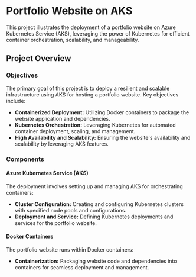 # Portfolio Website on AKS

This project illustrates the deployment of a portfolio website on Azure Kubernetes Service (AKS), leveraging the power of Kubernetes for efficient container orchestration, scalability, and manageability.

## Project Overview

### Objectives

The primary goal of this project is to deploy a resilient and scalable infrastructure using AKS for hosting a portfolio website. Key objectives include:

- **Containerized Deployment:** Utilizing Docker containers to package the website application and dependencies.
- **Kubernetes Orchestration:** Leveraging Kubernetes for automated container deployment, scaling, and management.
- **High Availability and Scalability:** Ensuring the website's availability and scalability by leveraging AKS features.

### Components

#### Azure Kubernetes Service (AKS)

The deployment involves setting up and managing AKS for orchestrating containers:

- **Cluster Configuration:** Creating and configuring Kubernetes clusters with specified node pools and configurations.
- **Deployment and Service:** Defining Kubernetes deployments and services for the portfolio website.

#### Docker Containers

The portfolio website runs within Docker containers:

- **Containerization:** Packaging website code and dependencies into containers for seamless deployment and management.
